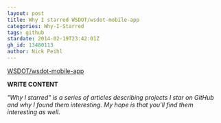 ```yaml
---
layout: post
title: Why I starred WSDOT/wsdot-mobile-app
categories: Why-I-Starred
tags: github
stardate: 2014-02-19T23:42:01Z
gh_id: 13480113
author: Nick Peihl
---
```


[WSDOT/wsdot-mobile-app](https://github.com/WSDOT/wsdot-mobile-app)

**WRITE CONTENT**

*"Why I starred" is a series of articles describing projects I star on GitHub and why I found them interesting. My hope is that you'll find them interesting as well.*

